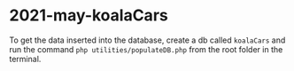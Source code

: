 # 2021-may-koalaCars

To get the data inserted into the database, create a db called `koalaCars` and run the command `php utilities/populateDB.php` from the root folder in the terminal.